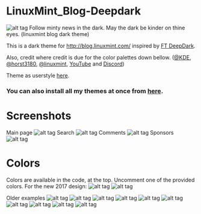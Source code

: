 # LinuxMint_Blog-Deepdark
![alt tag](./Images/LinuxMint_Blog%20-%20DeepDark.png)
Follow minty news in the dark. May the dark be kinder on thine eyes. (linuxmint blog dark theme) 

This is a dark theme for http://blog.linuxmint.com/ inspired by [FT DeepDark](https://addons.mozilla.org/en-US/firefox/addon/ft-deepdark/?src=search).

Also, credit where credit is due for the color palettes down bellow. ([@KDE](https://github.com/KDE), [@horst3180](https://github.com/horst3180), [@linuxmint](https://github.com/linuxmint), [YouTube](https://www.youtube.com/) and [Discord](https://discordapp.com/))

Theme as userstyle [here](https://userstyles.org/styles/148370/linuxmint-blog-deepdark).

### **You can also install all my themes at once from [here](https://gitlab.com/RaitaroH/Import-All-Deepdark).**

# Screenshots
Main page
![alt tag](./Images/Main_page.png)
Search
![alt tag](./Images/Search.png)
Comments
![alt tag](./Images/Comments.png)
Sponsors
![alt tag](./Images/Sponsorships.png)

# Colors
Colors are available in the code, at the top. Uncomment one of the provided colors.
For the new 2017 design:
![alt tag](./Images/DeepDark_Colors2.png)
![alt tag](./Images/Mint-Y-Dark_Colors2.png)

Older examples
![alt tag](./Images/ArcDark_Colors.png)
![alt tag](./Images/BreezeDark_Colors.png)
![alt tag](./Images/DeepDark_Colors.png)
![alt tag](./Images/Discord_Colors.png)
![alt tag](./Images/Firefox57_Colors.png)
![alt tag](./Images/Firefox_Colors.png)
![alt tag](./Images/Mint-Y-Dark_Colors.png)
![alt tag](./Images/VertexDark_Colors.png)
![alt tag](./Images/YouTube_Colors.png)
![alt tag](./Images/9anime_Colors.png)
